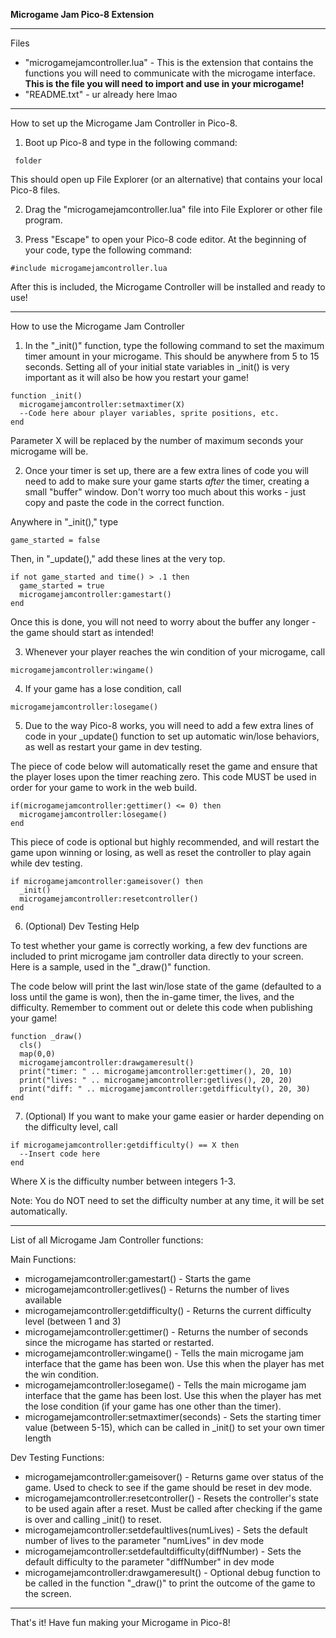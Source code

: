 **Microgame Jam Pico-8 Extension**
 - - - - - - - - - - - - - - - - - - -- - - -


Files

-   "microgamejamcontroller.lua" - This is the extension that contains
    the functions you will need to communicate with the microgame
    interface. **This is the file you will need to import and use in
    your microgame!**
-   "README.txt" - ur already here lmao

------------------------------------------------------------------------

How to set up the Microgame Jam Controller in Pico-8.

1.  Boot up Pico-8 and type in the following command:

``` folder```

This should open up File Explorer (or an alternative) that contains your local Pico-8 files.

2. Drag the "microgamejamcontroller.lua" file into File Explorer or other file program. 

3. Press "Escape" to open your Pico-8 code editor. At the beginning of your code, type the following command:

```#include microgamejamcontroller.lua```

After this is included, the Microgame Controller will be installed and ready to use!

- - - - - - - - - - - - - - - - - - - - - - -

How to use the Microgame Jam Controller

1. In the "_init()" function, type the following command to set the maximum timer amount in your microgame. This should be anywhere from 5 to 15 seconds. Setting all of your initial state variables in _init() is very important as it will also be how you restart your game!

```
function _init() 
  microgamejamcontroller:setmaxtimer(X) 
  --Code here abour player variables, sprite positions, etc.
end 
```

Parameter X will be replaced by the number of maximum seconds your
microgame will be.

2. Once your timer is set up, there are a few extra lines of code you will need to add to make sure your game starts *after* the timer, creating a small "buffer" window. Don't worry too much about this works - just copy and paste the code in the correct function.

Anywhere in "_init()," type

```
game_started = false
```
Then, in "_update()," add these lines at the very top.

```
if not game_started and time() > .1 then
  game_started = true
  microgamejamcontroller:gamestart()
end
```
Once this is done, you will not need to worry about the buffer any longer - the game should start as intended!

3.  Whenever your player reaches the win condition of your microgame,
    call

```microgamejamcontroller:wingame()```

4.  If your game has a lose condition, call

```microgamejamcontroller:losegame()```

5. Due to the way Pico-8 works, you will need to add a few extra lines of code in your _update() function to set up automatic win/lose behaviors, as well as restart your game in dev testing.

The piece of code below will automatically reset the game and ensure that the player loses upon the timer reaching zero. This code MUST be used in order for your game to work in the web build.

```
if(microgamejamcontroller:gettimer() <= 0) then
  microgamejamcontroller:losegame()
end
```

This piece of code is optional but highly recommended, and will restart the game upon winning or losing, as well as reset the controller to play again while dev testing. 

```
if microgamejamcontroller:gameisover() then
  _init()
  microgamejamcontroller:resetcontroller()
end
```

6. (Optional) Dev Testing Help 

To test whether your game is correctly working, a few dev functions are included to print microgame jam controller data directly to your screen. Here is a sample, used in the "_draw()" function. 

The code below will print the last win/lose state of the game (defaulted to a loss until the game is won), then the in-game timer, the lives, and the difficulty. Remember to comment out or delete this code when publishing your game!

```
function _draw()
  cls()
  map(0,0)
  microgamejamcontroller:drawgameresult()
  print("timer: " .. microgamejamcontroller:gettimer(), 20, 10)
  print("lives: " .. microgamejamcontroller:getlives(), 20, 20)
  print("diff: " .. microgamejamcontroller:getdifficulty(), 20, 30)
end
```

7.  (Optional) If you want to make your game easier or harder depending
    on the difficulty level, call

```
if microgamejamcontroller:getdifficulty() == X then 
  --Insert code here 
end
```

Where X is the difficulty number between integers 1-3.

Note: You do NOT need to set the difficulty number at any time, it will
be set automatically.

------------------------------------------------------------------------

List of all Microgame Jam Controller functions:

Main Functions:
-   microgamejamcontroller:gamestart() - Starts the game
-   microgamejamcontroller:getlives() - Returns the number of lives
    available
-   microgamejamcontroller:getdifficulty() - Returns the current
    difficulty level (between 1 and 3)
-   microgamejamcontroller:gettimer() - Returns the number of seconds
    since the microgame has started or restarted.
-   microgamejamcontroller:wingame() - Tells the main microgame
    jam interface that the game has been won. Use this when the player
    has met the win condition.
-   microgamejamcontroller:losegame() - Tells the main microgame
    jam interface that the game has been lost. Use this when the player
    has met the lose condition (if your game has one other than the timer).
-   microgamejamcontroller:setmaxtimer(seconds) - Sets the starting timer value (between 5-15), which can be called in _init() to set your own timer length

Dev Testing Functions:
-   microgamejamcontroller:gameisover() - Returns game over status of the game. Used to check to see if the game should be reset in dev mode.
-   microgamejamcontroller:resetcontroller() - Resets the controller's state to be used again after a reset. Must be called after checking if the game is over and calling _init() to reset.
-   microgamejamcontroller:setdefaultlives(numLives) - Sets the default number of lives to the parameter "numLives" in dev mode
-   microgamejamcontroller:setdefaultdifficulty(diffNumber) - Sets the default difficulty to the parameter "diffNumber" in dev mode
-   microgamejamcontroller:drawgameresult() - Optional debug function to
    be called in the function \"\_draw()\" to print the outcome of the
    game to the screen.

------------------------------------------------------------------------

That's it! Have fun making your Microgame in Pico-8!
